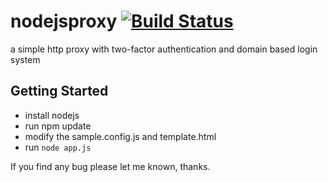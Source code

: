 # nodejsproxy [![Build Status](https://travis-ci.org/zxzx1290/nodejsproxy.svg?branch=master)](https://travis-ci.org/zxzx1290/nodejsproxy)

a simple http proxy with two-factor authentication and domain based login system

## Getting Started

* install nodejs
* run npm update
* modify the sample.config.js and template.html
* run `node app.js`

If you find any bug please let me known, thanks.
